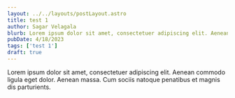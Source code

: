 ```yaml
---
layout: ../../layouts/postLayout.astro
title: test 1
author: Sagar Velagala
blurb: Lorem ipsum dolor sit amet, consectetuer adipiscing elit. Aenean commodo ligula eget dolor. Aenean massa. Cum sociis natoque penatibus et magnis dis parturients.
pubDate: 4/18/2023
tags: ['test 1']
draft: true
---
```


Lorem ipsum dolor sit amet, consectetuer adipiscing elit. Aenean commodo ligula eget dolor. Aenean massa. Cum sociis natoque penatibus et magnis dis parturients.
